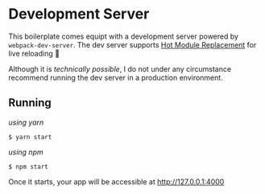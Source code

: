 # Development Server

This boilerplate comes equipt with a development server powered by `webpack-dev-server`. The dev server supports [Hot Module Replacement](https://webpack.github.io/docs/hot-module-replacement.html) for live reloading :tada:

Although it is _technically possible_, I do not under any circumstance recommend running the dev server in a production environment.

## Running

_using yarn_

```
$ yarn start
```

_using npm_

```
$ npm start
```

Once it starts, your app will be accessible at http://127.0.0.1:4000
